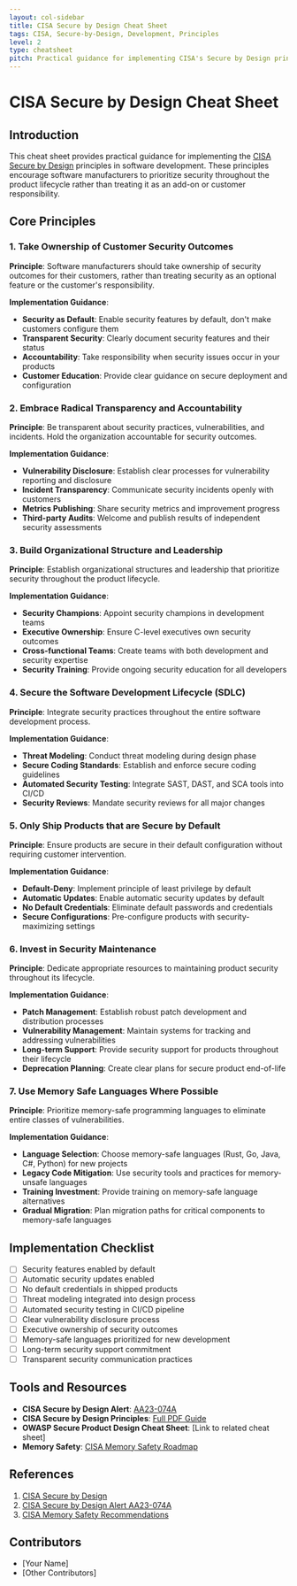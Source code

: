 ```yaml
---
layout: col-sidebar
title: CISA Secure by Design Cheat Sheet
tags: CISA, Secure-by-Design, Development, Principles
level: 2
type: cheatsheet
pitch: Practical guidance for implementing CISA's Secure by Design principles in software development.
---
```


# CISA Secure by Design Cheat Sheet

## Introduction

This cheat sheet provides practical guidance for implementing the [CISA Secure by Design](https://www.cisa.gov/securebydesign) principles in software development. These principles encourage software manufacturers to prioritize security throughout the product lifecycle rather than treating it as an add-on or customer responsibility.

## Core Principles

### 1. Take Ownership of Customer Security Outcomes

**Principle**: Software manufacturers should take ownership of security outcomes for their customers, rather than treating security as an optional feature or the customer's responsibility.

**Implementation Guidance**:
- **Security as Default**: Enable security features by default, don't make customers configure them
- **Transparent Security**: Clearly document security features and their status
- **Accountability**: Take responsibility when security issues occur in your products
- **Customer Education**: Provide clear guidance on secure deployment and configuration

### 2. Embrace Radical Transparency and Accountability

**Principle**: Be transparent about security practices, vulnerabilities, and incidents. Hold the organization accountable for security outcomes.

**Implementation Guidance**:
- **Vulnerability Disclosure**: Establish clear processes for vulnerability reporting and disclosure
- **Incident Transparency**: Communicate security incidents openly with customers
- **Metrics Publishing**: Share security metrics and improvement progress
- **Third-party Audits**: Welcome and publish results of independent security assessments

### 3. Build Organizational Structure and Leadership

**Principle**: Establish organizational structures and leadership that prioritize security throughout the product lifecycle.

**Implementation Guidance**:
- **Security Champions**: Appoint security champions in development teams
- **Executive Ownership**: Ensure C-level executives own security outcomes
- **Cross-functional Teams**: Create teams with both development and security expertise
- **Security Training**: Provide ongoing security education for all developers

### 4. Secure the Software Development Lifecycle (SDLC)

**Principle**: Integrate security practices throughout the entire software development process.

**Implementation Guidance**:
- **Threat Modeling**: Conduct threat modeling during design phase
- **Secure Coding Standards**: Establish and enforce secure coding guidelines
- **Automated Security Testing**: Integrate SAST, DAST, and SCA tools into CI/CD
- **Security Reviews**: Mandate security reviews for all major changes

### 5. Only Ship Products that are Secure by Default

**Principle**: Ensure products are secure in their default configuration without requiring customer intervention.

**Implementation Guidance**:
- **Default-Deny**: Implement principle of least privilege by default
- **Automatic Updates**: Enable automatic security updates by default
- **No Default Credentials**: Eliminate default passwords and credentials
- **Secure Configurations**: Pre-configure products with security-maximizing settings

### 6. Invest in Security Maintenance

**Principle**: Dedicate appropriate resources to maintaining product security throughout its lifecycle.

**Implementation Guidance**:
- **Patch Management**: Establish robust patch development and distribution processes
- **Vulnerability Management**: Maintain systems for tracking and addressing vulnerabilities
- **Long-term Support**: Provide security support for products throughout their lifecycle
- **Deprecation Planning**: Create clear plans for secure product end-of-life

### 7. Use Memory Safe Languages Where Possible

**Principle**: Prioritize memory-safe programming languages to eliminate entire classes of vulnerabilities.

**Implementation Guidance**:
- **Language Selection**: Choose memory-safe languages (Rust, Go, Java, C#, Python) for new projects
- **Legacy Code Mitigation**: Use security tools and practices for memory-unsafe languages
- **Training Investment**: Provide training on memory-safe language alternatives
- **Gradual Migration**: Plan migration paths for critical components to memory-safe languages

## Implementation Checklist

- [ ] Security features enabled by default
- [ ] Automatic security updates enabled
- [ ] No default credentials in shipped products
- [ ] Threat modeling integrated into design process
- [ ] Automated security testing in CI/CD pipeline
- [ ] Clear vulnerability disclosure process
- [ ] Executive ownership of security outcomes
- [ ] Memory-safe languages prioritized for new development
- [ ] Long-term security support commitment
- [ ] Transparent security communication practices

## Tools and Resources

- **CISA Secure by Design Alert**: [AA23-074A](https://www.cisa.gov/news-events/cybersecurity-advisories/aa23-074a)
- **CISA Secure by Design Principles**: [Full PDF Guide](https://www.cisa.gov/sites/default/files/2023-04/secure_by_design_alert_4.19.23.pdf)
- **OWASP Secure Product Design Cheat Sheet**: [Link to related cheat sheet]
- **Memory Safety**: [CISA Memory Safety Roadmap](https://www.cisa.gov/resources-tools/resources/memory-safety-roadmap)

## References

1. [CISA Secure by Design](https://www.cisa.gov/securebydesign)
2. [CISA Secure by Design Alert AA23-074A](https://www.cisa.gov/news-events/cybersecurity-advisories/aa23-074a)
3. [CISA Memory Safety Recommendations](https://www.cisa.gov/resources-tools/resources/memory-safety-roadmap)

## Contributors

- [Your Name]
- [Other Contributors]